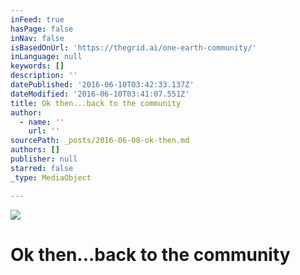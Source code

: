 ```yaml
---
inFeed: true
hasPage: false
inNav: false
isBasedOnUrl: 'https://thegrid.ai/one-earth-community/'
inLanguage: null
keywords: []
description: ''
datePublished: '2016-06-10T03:42:33.137Z'
dateModified: '2016-06-10T03:41:07.551Z'
title: Ok then...back to the community
author:
  - name: ''
    url: ''
sourcePath: _posts/2016-06-08-ok-then.md
authors: []
publisher: null
starred: false
_type: MediaObject

---
```

![](https://the-grid-user-content.s3-us-west-2.amazonaws.com/e9df6cb2-8fbf-4010-8f2e-8550b4e66aa4.jpg)

# Ok then...back to the community